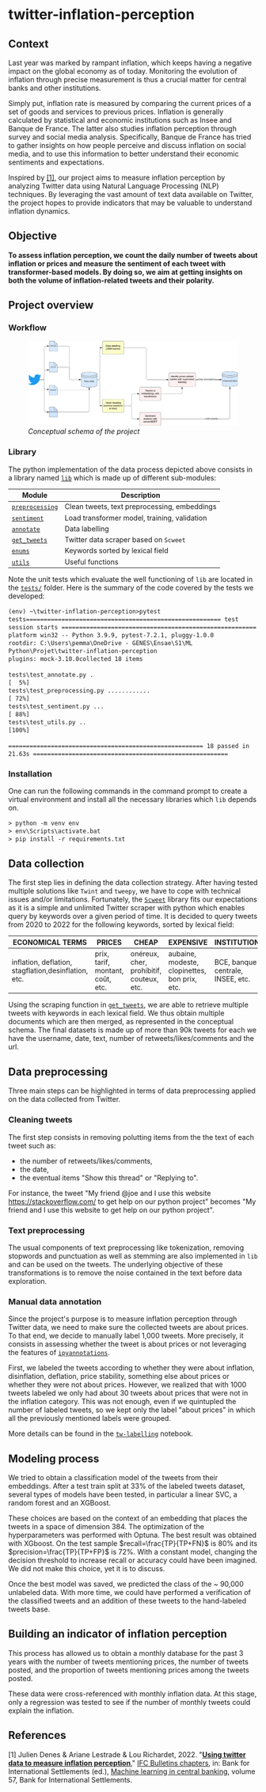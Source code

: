 # twitter-inflation-perception

## Context

Last year was marked by rampant inflation, which keeps having a negative impact on the global economy as of today. Monitoring the evolution of inflation through precise measurement is thus a crucial matter for central banks and other institutions. 

Simply put, inflation rate is measured by comparing the current prices of a set of goods and services to previous prices. Inflation is generally calculated by statistical and economic institutions such as Insee and Banque de France. The latter also studies inflation perception through survey and social media analysis. Specifically, Banque de France has tried to gather insights on how people perceive and discuss inflation on social media, and to use this information to better understand their economic sentiments and expectations. 

Inspired by [[1]](#1), our project aims to measure inflation perception by analyzing Twitter data using Natural Language Processing (NLP) techniques. By leveraging the vast amount of text data available on Twitter, the project hopes to provide indicators that may be valuable to understand inflation dynamics. 

## Objective 

**To assess inflation perception, we count the daily number of tweets about inflation or prices and measure the sentiment of each tweet with transformer-based models. By doing so, we aim at getting insights on both the volume of inflation-related tweets and their polarity.**

## Project overview

### Workflow

<figure>
<img
src="figs/data-process-schema.png">
<figcaption><i>Conceptual schema of the project</i></figcaption>
</figure>

### Library 

The python implementation of the data process depicted above consists in a library named [`lib`](lib/) which is made up of different sub-modules: 

| Module | Description   |
|---|---|
| [`preprocessing`](lib/preprocessing/)  | Clean tweets, text preprocessing, embeddings |
| [`sentiment`](lib/sentiment/) | Load transformer model, training, validation |
| [`annotate`](lib/annotate.py) | Data labelling |
| [`get_tweets`](lib/get_tweets.py) | Twitter data scraper based on `Scweet` |
| [`enums`](lib/enums.py) | Keywords sorted by lexical field |
| [`utils`](lib/utils.py) | Useful functions |

Note the unit tests which evaluate the well functioning of `lib` are located in the [`tests/`](tests/) folder. Here is the summary of the code covered by the tests we developed: 

```
(env) ~\twitter-inflation-perception>pytest tests======================================================= test session starts ======================================================= 
platform win32 -- Python 3.9.9, pytest-7.2.1, pluggy-1.0.0
rootdir: C:\Users\pemma\OneDrive - GENES\Ensae\S1\ML Python\Projet\twitter-inflation-perception
plugins: mock-3.10.0collected 18 items

tests\test_annotate.py .                                                                                                     [  5%]
tests\test_preprocessing.py ............                                                                                     [ 72%]
tests\test_sentiment.py ...                                                                                                  [ 88%]
tests\test_utils.py ..                                                                                                       [100%]

======================================================= 18 passed in 21.63s =======================================================
```

### Installation

One can run the following commands in the command prompt to create a virtual environment and install all the necessary libraries which `lib` depends on. 

```
> python -m venv env
> env\Scripts\activate.bat 
> pip install -r requirements.txt
```

## Data collection

The first step lies in defining the data collection strategy. After having tested multiple solutions like `Twint` and `tweepy`, we have to cope with technical issues and/or limitations. Fortunately, the [`Scweet`](https://pypi.org/project/Scweet/) library fits our expectations as it is a simple and unlimited Twitter scraper with python which enables query by keywords over a given period of time. It is decided to query tweets from 2020 to 2022 for the following keywords, sorted by lexical field: 

| ECONOMICAL TERMS  |  PRICES | CHEAP  | EXPENSIVE  | INSTITUTIONS  | ENGLISH  |
|---|---|---|---|---|---|
| inflation, deflation, stagflation,desinflation, etc. | prix, tarif, montant, coût, etc. | onéreux, cher, prohibitif, couteux, etc.  |  aubaine, modeste, clopinettes, bon prix, etc.  |BCE, banque centrale, INSEE, etc.  | price, cost, etc. |

Using the scraping function in [`get_tweets`](lib/get_tweets.py), we are able to retrieve multiple tweets with keywords in each lexical field. We thus obtain multiple documents which are then merged, as represented in the conceptual schema. The final datasets is made up of more than 90k tweets for each we have the username, date, text, number of retweets/likes/comments and the url. 

## Data preprocessing 

Three main steps can be highlighted in terms of data preprocessing applied on the data collected from Twitter.

### Cleaning tweets

The first step consists in removing polutting items from the the text of each tweet such as:
- the number of retweets/likes/comments, 
- the date, 
- the eventual items "Show this thread" or "Replying to". 

For instance, the tweet "My friend @joe and I use this website https://stackoverflow.com/ to get help on our python project" becomes "My friend and I use this website to get help on our python project". 

### Text preprocessing

The usual components of text preprocessing like tokenization, removing stopwords and punctuation as well as stemming are also implemented in `lib` and can be used on the tweets. The underlying objective of these transformations is to remove the noise contained in the text before data exploration. 

### Manual data annotation 

Since the project's purpose is to measure inflation perception through Twitter data, we need to make sure the collected tweets are about prices. To that end, we decide to manually label 1,000 tweets. More precisely, it consists in assessing whether the tweet is about prices or not leveraging the features of [`ipyannotations`](https://ipyannotations.readthedocs.io/en/latest/). 

First, we labeled the tweets according to whether they were about inflation, disinflation, deflation, price stability, something else about prices or whether they were not about prices. However, we realized that with 1000 tweets labeled we only had about 30 tweets about prices that were not in the inflation category. This was not enough, even if we quintupled the number of labeled tweets, so we kept only the label "about prices" in which all the previously mentioned labels were grouped. 

More details can be found in the [`tw-labelling`](notebooks/tw-labelling.ipynb) notebook. 


## Modeling process

We tried to obtain a classification model of the tweets from their embeddings. After a test train split at 33% of the labeled tweets dataset, several types of models have been tested, in particular a linear SVC, a random forest and an XGBoost. 

These choices are based on the context of an embedding that places the tweets in a space of dimension 384. 
The optimization of the hyperparameters was performed with Optuna. 
The best result was obtained with XGboost.  On the test sample  $recall=\frac{TP}{TP+FN}$ is $80\%$ and its $precision=\frac{TP}{TP+FP}$ is $72\%$. With a constant model, changing the decision threshold to increase recall or accuracy could have been imagined. We did not make this choice, yet it is to discuss.

Once the best model was saved, we predicted the class of the ~ 90,000 unlabeled data. 
With more time, we could have performed a verification of the classified tweets and an addition of these tweets to the hand-labeled tweets base.


## Building an indicator of inflation perception

This process has allowed us to obtain a monthly database for the past 3 years with the number of tweets mentioning prices, the number of tweets posted, and the proportion of tweets mentioning prices among the tweets posted. 

These data were cross-referenced with monthly inflation data. At this stage, only a regression was tested to see if the number of monthly tweets could explain the inflation.  


## References

<a id="1">[1]</a> 
Julien Denes & Ariane Lestrade & Lou Richardet, 2022.
"<B><A HREF="https://ideas.repec.org/h/bis/bisifc/57-13.html">Using twitter data to measure inflation perception</A></B>,"
<A HREF="https://ideas.repec.org/s/bis/bisifc.html">IFC Bulletins chapters</A>, in:  Bank for International Settlements (ed.), <A HREF="/b/bis/bisifb/57.html">Machine learning in central banking</A>, volume 57,
Bank for International Settlements.
